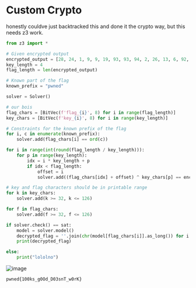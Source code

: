 # Custom Crypto

honestly couldve just backtracked this and done it the crypto way, but this needs z3 work.

```python
from z3 import *

# Given encrypted output
encrypted_output = [28, 24, 1, 9, 9, 19, 93, 93, 94, 2, 26, 13, 6, 92, 61, 11, 15, 39, 91, 91, 20, 28, 54, 8, 17, 89, 23, 61]
key_length = 4
flag_length = len(encrypted_output)

# Known part of the flag
known_prefix = "pwned"

solver = Solver()

# our bois
flag_chars = [BitVec(f'flag_{i}', 8) for i in range(flag_length)]
key_chars = [BitVec(f'key_{i}', 8) for i in range(key_length)]

# Constraints for the known prefix of the flag
for i, c in enumerate(known_prefix):
    solver.add(flag_chars[i] == ord(c))

for i in range(int(round(flag_length / key_length))):
    for p in range(key_length):
        idx = i * key_length + p
        if idx < flag_length:
            offset = i
            solver.add((flag_chars[idx] + offset) ^ key_chars[p] == encrypted_output[idx])

# key and flag characters should be in printable range
for k in key_chars:
    solver.add(k >= 32, k <= 126)

for f in flag_chars:
    solver.add(f >= 32, f <= 126)

if solver.check() == sat:
    model = solver.model()
    decrypted_flag = ''.join(chr(model[flag_chars[i]].as_long()) for i in range(flag_length))
    print(decrypted_flag)

else:
    print("lololno")

```

![image](https://github.com/IC3lemon/z3-summer-training/assets/150153966/90479ccc-f04e-4871-98a0-276cb92c2173)

`pwned{100ks_g0Od_D03snT_w0rK}`
